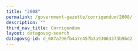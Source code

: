 ```yaml
---
title: "2008"
permalink: /government-gazette/corrigendum/2008/
description: ""
third_nav_title: Corrigendum
layout: datagovsg-search
datagovsg-id: d_087a796fb4a7e457b3a93063373b9bd2
---
```

